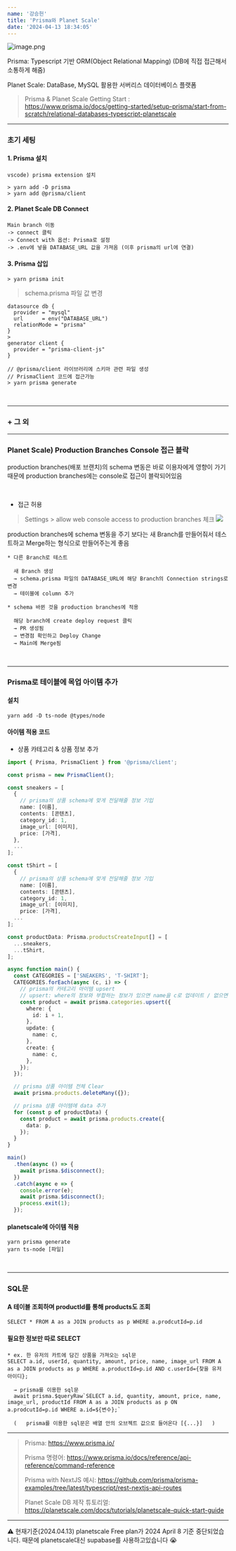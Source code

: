 ```yaml
---
name: '강승헌'
title: 'Prisma와 Planet Scale'
date: '2024-04-13 18:34:05'
---
```

![image.png](https://firebasestorage.googleapis.com/v0/b/devote-2cce5.appspot.com/o/images%2F035e3674-204b-4188-9444-a87477c73d7e.png?alt=media&token=c4991714-4bef-43e5-80e7-763df584eb58)

Prisma: Typescript 기반 ORM(Object Relational Mapping) (DB에 직접 접근해서 소통하게 해줌)

Planet Scale: DataBase, MySQL 활용한 서버리스 데이터베이스 플랫폼

> Prisma & Planet Scale Getting Start : https://www.prisma.io/docs/getting-started/setup-prisma/start-from-scratch/relational-databases-typescript-planetscale

***

### 초기 세팅
#### 1. Prisma 설치
```
vscode) prisma extension 설치
```
```
> yarn add -D prisma
> yarn add @prisma/client
```

#### 2. Planet Scale DB Connect
```
Main branch 이동
-> connect 클릭
-> Connect with 옵션: Prisma로 설정
-> .env에 넣을 DATABASE_URL 값을 가져옴 (이후 prisma의 url에 연결)
```

#### 3. Prisma 삽입
```
> yarn prisma init
```
> schema.prisma 파일 값 변경
```
datasource db {
  provider = "mysql"
  url      = env("DATABASE_URL")
  relationMode = "prisma"
}
>
generator client {
  provider = "prisma-client-js"
}
```

```
// @prisma/client 라이브러리에 스키마 관련 파일 생성
// PrismaClient 코드에 접근가능
> yarn prisma generate
```

<br>

***
### + 그 외
***


### Planet Scale) Production Branches Console 접근 블락
production branches(배포 브랜치)의 schema 변동은 바로 이용자에게 영향이 가기 때문에 production branches에는 console로 접근이 블락되어있음

<br>

* 접근 허용
> Settings > allow web console access to production branches 체크
![](https://velog.velcdn.com/images/kangsh12345/post/ca8d0145-84fb-4783-9567-d9dc7cb7f64e/image.png)


production branches에 schema 변동을 주기 보다는 새 Branch를 만들어줘서 테스트하고 Merge하는 형식으로 만들어주는게 좋음

```
* 다른 Branch로 테스트

  새 Branch 생성
  → schema.prisma 파일의 DATABASE_URL에 해당 Branch의 Connection strings로 변경
  → 테이블에 column 추가
```
```
* schema 바뀐 것을 production branches에 적용

  해당 branch에 create deploy request 클릭
  → PR 생성됨
  → 변경점 확인하고 Deploy Change
  → Main에 Merge됨
```

<br>

***

### Prisma로 테이블에 목업 아이템 추가
#### 설치
```
yarn add -D ts-node @types/node
```

#### 아이템 적용 코드
* 상품 카테고리 & 상품 정보 추가
```typescript
import { Prisma, PrismaClient } from '@prisma/client';

const prisma = new PrismaClient();

const sneakers = [
  {
    // prisma의 상품 schema에 맞게 전달해줄 정보 기입
    name: [이름],
    contents: [콘텐츠],
    category_id: 1,
    image_url: [이미지],
    price: [가격],
  },
  ...
];

const tShirt = [
  {
    // prisma의 상품 schema에 맞게 전달해줄 정보 기입
    name: [이름],
    contents: [콘텐츠],
    category_id: 1,
    image_url: [이미지],
    price: [가격],
  ...
];

const productData: Prisma.productsCreateInput[] = [
  ...sneakers,
  ...tShirt,
];

async function main() {
  const CATEGORIES = ['SNEAKERS', 'T-SHIRT'];
  CATEGORIES.forEach(async (c, i) => {
    // prisma의 카테고리 아이템 upsert
    // upsert: where의 정보와 부합하는 정보가 있으면 name을 c로 업데이트 / 없으면 name: c로 생성
    const product = await prisma.categories.upsert({
      where: {
        id: i + 1,
      },
      update: {
        name: c,
      },
      create: {
        name: c,
      },
    });
  });

  // prisma 상품 아이템 전체 Clear
  await prisma.products.deleteMany({});

  // prisma 상품 아이템에 data 추가
  for (const p of productData) {
    const product = await prisma.products.create({
      data: p,
    });
  }
}

main()
  .then(async () => {
    await prisma.$disconnect();
  })
  .catch(async e => {
    console.error(e);
    await prisma.$disconnect();
    process.exit(1);
  });

```

#### planetscale에 아이템 적용
```
yarn prisma generate
yarn ts-node [파일]
```

<br>

***

### SQL문
#### A 테이블 조회하며 productId를 통해 products도 조회
```
SELECT * FROM A as a JOIN products as p WHERE a.prodcutId=p.id
```

#### 필요한 정보만 따로 SELECT
```
* ex. 한 유저의 카트에 담긴 상품을 가져오는 sql문
SELECT a.id, userId, quantity, amount, price, name, image_url FROM A as a JOIN products as p WHERE a.productId=p.id AND c.userId={찾을 유저 아이디};

  → prisma를 이용한 sql문
  await prisma.$queryRaw`SELECT a.id, quantity, amount, price, name, image_url, productId FROM A as a JOIN products as p ON a.prodcutId=p.id WHERE a.id=${변수};`
  
  (   prisma를 이용한 sql문은 배열 안의 오브젝트 값으로 들어온다 [{...}]   )
```


***
> Prisma: https://www.prisma.io/
>
> Prisma 명령어: https://www.prisma.io/docs/reference/api-reference/command-reference
>
> Prisma  with NextJS 예시: https://github.com/prisma/prisma-examples/tree/latest/typescript/rest-nextjs-api-routes 
>
> Planet Scale DB 제작 튜토리얼: https://planetscale.com/docs/tutorials/planetscale-quick-start-guide


***

⚠️ 현재기준(2024.04.13) planetscale Free plan가 2024 April 8 기준 중단되었습니다.
때문에 planetscale대신 supabase를 사용하고있습니다 😭